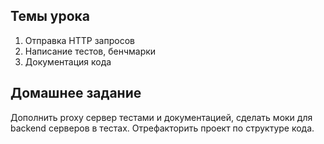 ## Темы урока

1. Отправка HTTP запросов
2. Написание тестов, бенчмарки
3. Документация кода

## Домашнее задание 

Дополнить proxy сервер тестами и документацией, сделать моки для backend серверов в тестах. Отрефакторить проект по структуре кода.  
